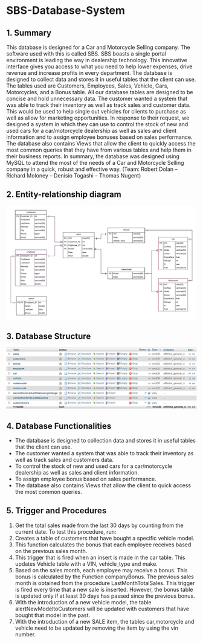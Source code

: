 # SBS-Database-System

## 1. Summary
This database is designed for a Car and Motorcycle Selling company. The software used with this is called SBS. SBS boasts a single portal environment is leading the way in dealership technology. This innovative interface gives you access to what you need to help lower expenses, drive revenue and increase profits in every department.
The database is designed to collect data and stores it in useful tables that the client can use. The tables used are Customers, Employees, Sales, Vehicle, Cars, Motorcycles, and a Bonus table. All our database tables are designed to be concise and hold unnecessary data.
The customer wanted a system that was able to track their inventory as well as track sales and customer data. This would be used to help single out vehicles for clients to purchase as well as allow for marketing opportunities. 
In response to their request, we designed a system in which they can use to control the stock of new and used cars for a car/motorcycle dealership as well as sales and client information and to assign employee bonuses based on sales performance.  
The database also contains Views that allow the client to quickly access the most common queries that they have from various tables and help them in their business reports.
In summary, the database was designed using MySQL to attend the most of the needs of a Car and Motorcycle Selling company in a quick, robust and effective way. (Team: Robert Dolan – Richard Moloney – Denisio Togashi – Thomas Nugent)

## 2. Entity-relationship diagram
<p align="center"><img src="/erd.jpg"></p>

## 3. Database Structure
<p align="center"><img src="/DatabaseStructure.png"></p>

## 4. Database Functionalities
* The database is designed to collection data and stores it in useful tables that the client can use.
* The customer wanted a system that was able to track their inventory as well as track sales and customers data.
* To control the stock of new and used cars for a car/motorcycle dealership as well as sales and client information.
* To assign employee bonus based on sales performance.  
* The database also contains Views that allow the client to quick access the most common queries.

## 5. Trigger and Procedures

1. Get the total sales made from the last 30 days by counting from the current date. To test this procedure, run:
2. Creates a table of customers that have bought a specific vehicle model.
3. This function calculates the bonus that each employee receives based on the previous sales month.
4. This trigger that is fired when an insert is made in the car table. This updates Vehicle table with a VIN, vehicle_type and make. 
5. Based on the sales month, each employee may receive a bonus. This bonus is calculated by the Function companyBonus.  The previous sales month is obtained from the procedure LastMonthTotalSales. 
This trigger is fired every time that a new sale is inserted. However, the bonus table is updated only if at least 30 days has passed since the previous bonus.
6. With the introduction of a new vehicle model, the table alertNewModeltoCustomers 	will be updated with customers that have bought that model in the past.
7. With the introduction of a new SALE item, the tables car,motorcycle and vehicle need to be updated by removing the item by using the vin number.
